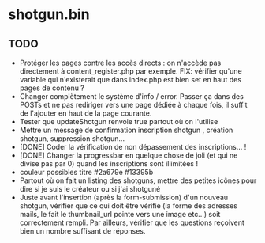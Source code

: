 # shotgun.bin

TODO
----
* Protéger les pages contre les accès directs : on n'accède pas directement à content_register.php par exemple. FIX: vérifier qu'une variable qui n'existerait que dans index.php est bien set en haut des pages de contenu ?
* Changer complètement le système d'info / error. Passer ça dans des POSTs et ne pas rediriger vers une page dédiée à chaque fois, il suffit de l'ajouter en haut de la page courante.
* Tester que updateShotgun renvoie true partout où on l'utilise
* Mettre un message de confirmation inscription shotgun , création shotgun, suppression shotgun...
* [DONE] Coder la vérification de non dépassement des inscriptions... !
* [DONE] Changer la progressbar en quelque chose de joli (et qui ne divise pas par 0) quand les inscriptions sont illimitées !
* couleur possibles titre #2a679e #13395b
* Partout où on fait un listing des shotguns, mettre des petites icônes pour dire si je suis le créateur ou si j'ai shotguné
* Juste avant l'insertion (après la form-submission) d'un nouveau shotgun, vérifier que ce qui doit être vérifié (la forme des adresses mails, le fait le thumbnail_url pointe vers une image etc...) soit correctement rempli. Par ailleurs, vérifier que les questions reçoivent bien un nombre suffisant de réponses.
